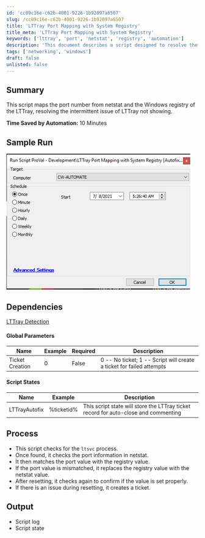 ```yaml
---
id: 'cc09c16e-c62b-4001-9226-1b92097a6507'
slug: /cc09c16e-c62b-4001-9226-1b92097a6507
title: 'LTTray Port Mapping with System Registry'
title_meta: 'LTTray Port Mapping with System Registry'
keywords: ['lttray', 'port', 'netstat', 'registry', 'automation']
description: 'This document describes a script designed to resolve the intermittent issue of LTTray not showing by mapping the port number from netstat and the Windows registry. It includes a detailed process overview, sample run, and dependencies for effective implementation.'
tags: ['networking', 'windows']
draft: false
unlisted: false
---
```


## Summary

This script maps the port number from netstat and the Windows registry of the LTTray, resolving the intermittent issue of LTTray not showing.

**Time Saved by Automation:** 10 Minutes

## Sample Run

![Sample Run](../../../static/img/LTTray-Port-Mapping-with-System-Registry/image_1.png)

## Dependencies

[LTTray Detection](<../monitors/LTTray Detection.md>)

#### Global Parameters

| Name               | Example | Required | Description                                                                 |
|--------------------|---------|----------|-----------------------------------------------------------------------------|
| Ticket Creation     | 0       | False    | 0 -- No ticket; 1 -- Script will create a ticket for failed attempts       |

#### Script States

| Name              | Example    | Description                                                        |
|-------------------|------------|--------------------------------------------------------------------|
| LTTrayAutofix     | %ticketid% | This script state will store the LTTray ticket record for auto-close and commenting |

## Process

- This script checks for the `ltsvc` process.
- Once found, it checks the port information in netstat.
- It then matches the port value with the registry value.
- If the port value is mismatched, it replaces the registry value with the netstat value.
- After resetting, it checks again to confirm if the value is set properly.
- If there is an issue during resetting, it creates a ticket.

## Output

- Script log
- Script state


